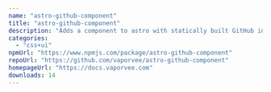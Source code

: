 ```yaml
---
name: "astro-github-component"
title: "astro-github-component"
description: "Adds a component to astro with statically built GitHub info and dynamic updated stars and forks."
categories:
  - "css+ui"
npmUrl: "https://www.npmjs.com/package/astro-github-component"
repoUrl: "https://github.com/vaporvee/astro-github-component"
homepageUrl: "https://docs.vaporvee.com"
downloads: 14
---
```


